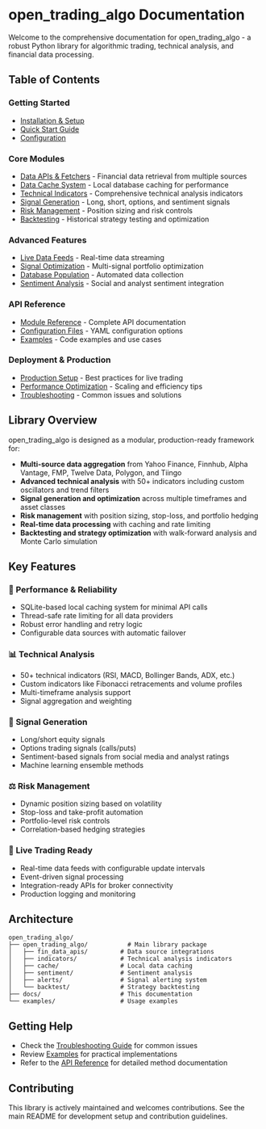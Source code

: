 # open_trading_algo Documentation

Welcome to the comprehensive documentation for open_trading_algo - a robust Python library for algorithmic trading, technical analysis, and financial data processing.

## Table of Contents

### Getting Started
- [Installation & Setup](installation.md)
- [Quick Start Guide](quickstart.md)
- [Configuration](configuration.md)

### Core Modules
- [Data APIs & Fetchers](data-apis.md) - Financial data retrieval from multiple sources
- [Data Cache System](data-cache.md) - Local database caching for performance
- [Technical Indicators](indicators.md) - Comprehensive technical analysis indicators
- [Signal Generation](signals.md) - Long, short, options, and sentiment signals
- [Risk Management](risk-management.md) - Position sizing and risk controls
- [Backtesting](backtesting.md) - Historical strategy testing and optimization

### Advanced Features
- [Live Data Feeds](live-data.md) - Real-time data streaming
- [Signal Optimization](signal-optimization.md) - Multi-signal portfolio optimization
- [Database Population](database-population.md) - Automated data collection
- [Sentiment Analysis](sentiment.md) - Social and analyst sentiment integration

### API Reference
- [Module Reference](api-reference.md) - Complete API documentation
- [Configuration Files](config-reference.md) - YAML configuration options
- [Examples](examples.md) - Code examples and use cases

### Deployment & Production
- [Production Setup](production.md) - Best practices for live trading
- [Performance Optimization](performance.md) - Scaling and efficiency tips
- [Troubleshooting](troubleshooting.md) - Common issues and solutions

## Library Overview

open_trading_algo is designed as a modular, production-ready framework for:

- **Multi-source data aggregation** from Yahoo Finance, Finnhub, Alpha Vantage, FMP, Twelve Data, Polygon, and Tiingo
- **Advanced technical analysis** with 50+ indicators including custom oscillators and trend filters
- **Signal generation and optimization** across multiple timeframes and asset classes
- **Risk management** with position sizing, stop-loss, and portfolio hedging
- **Real-time data processing** with caching and rate limiting
- **Backtesting and strategy optimization** with walk-forward analysis and Monte Carlo simulation

## Key Features

### 🚀 Performance & Reliability
- SQLite-based local caching system for minimal API calls
- Thread-safe rate limiting for all data providers
- Robust error handling and retry logic
- Configurable data sources with automatic failover

### 📊 Technical Analysis
- 50+ technical indicators (RSI, MACD, Bollinger Bands, ADX, etc.)
- Custom indicators like Fibonacci retracements and volume profiles
- Multi-timeframe analysis support
- Signal aggregation and weighting

### 🎯 Signal Generation
- Long/short equity signals
- Options trading signals (calls/puts)
- Sentiment-based signals from social media and analyst ratings
- Machine learning ensemble methods

### ⚖️ Risk Management
- Dynamic position sizing based on volatility
- Stop-loss and take-profit automation
- Portfolio-level risk controls
- Correlation-based hedging strategies

### 🔄 Live Trading Ready
- Real-time data feeds with configurable update intervals
- Event-driven signal processing
- Integration-ready APIs for broker connectivity
- Production logging and monitoring

## Architecture

```
open_trading_algo/
├── open_trading_algo/           # Main library package
│   ├── fin_data_apis/         # Data source integrations
│   ├── indicators/            # Technical analysis indicators
│   ├── cache/                 # Local data caching
│   ├── sentiment/             # Sentiment analysis
│   ├── alerts/                # Signal alerting system
│   └── backtest/              # Strategy backtesting
├── docs/                      # This documentation
└── examples/                  # Usage examples
```

## Getting Help

- Check the [Troubleshooting Guide](troubleshooting.md) for common issues
- Review [Examples](examples.md) for practical implementations
- Refer to the [API Reference](api-reference.md) for detailed method documentation

## Contributing

This library is actively maintained and welcomes contributions. See the main README for development setup and contribution guidelines.
